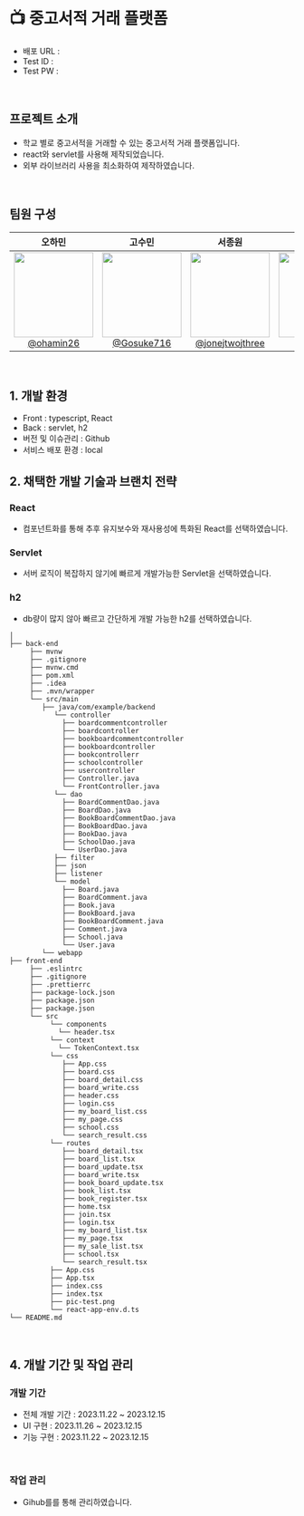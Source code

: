 # 📺 중고서적 거래 플랫폼

- 배포 URL :
- Test ID :
- Test PW :

<br>

## 프로젝트 소개

- 학교 별로 중고서적을 거래할 수 있는 중고서적 거래 플랫폼입니다.
- react와 servlet를 사용해 제작되었습니다.
- 외부 라이브러리 사용을 최소화하여 제작하였습니다.
<br>

## 팀원 구성

<div align="center">

| **오하민** | **고수민** | **서종원** | **유성주** |
| :------: | :------: | :------: | :------: |
| [<img width="140px" src="https://avatars.githubusercontent.com/u/113972482?v=4" height=150 width=150> <br/> @ohamin26](https://github.com/ohamin26) | [<img width="140px" src="https://avatars.githubusercontent.com/u/80901129?v=4" height=150 width=150> <br/> @Gosuke716](https://github.com/Gosuke716) | [<img width="140px" src="https://avatars.githubusercontent.com/u/132224876?v=4" height=150 width=150> <br/> @jonejtwojthree](https://github.com/jonejtwojthree) | [<img width="140px" src="https://avatars.githubusercontent.com/u/60686827?v=4" height=150 width=150> <br/> @yu9738](https://github.com/yu9738) |

</div>

<br>

## 1. 개발 환경

- Front : typescript, React
- Back : servlet, h2
- 버전 및 이슈관리 : Github
- 서비스 배포 환경 : local
  <br>

## 2. 채택한 개발 기술과 브랜치 전략

### React
- 컴포넌트화를 통해 추후 유지보수와 재사용성에 특화된 React를 선택하였습니다.

### Servlet
- 서버 로직이 복잡하지 않기에 빠르게 개발가능한 Servlet을 선택하였습니다.

### h2
- db량이 많지 않아 빠르고 간단하게 개발 가능한 h2를 선택하였습니다.
```
│
├── back-end
     ├── mvnw
     ├── .gitignore
     ├── mvnw.cmd
     ├── pom.xml
     ├── .idea
     ├── .mvn/wrapper
     └── src/main
        ├── java/com/example/backend
           └── controller
             ├── boardcommentcontroller
             ├── boardcontroller
             ├── bookboardcommentcontroller
             ├── bookboardcontroller
             ├── bookcontrollerr
             ├── schoolcontroller
             ├── usercontroller
             ├── Controller.java
             └── FrontController.java
           └── dao
             ├── BoardCommentDao.java
             ├── BoardDao.java
             ├── BookBoardCommentDao.java
             ├── BookBoardDao.java
             ├── BookDao.java
             ├── SchoolDao.java
             └── UserDao.java
           ├── filter
           ├── json
           ├── listener
           └── model
             ├── Board.java
             ├── BoardComment.java
             ├── Book.java
             ├── BookBoard.java
             ├── BookBoardComment.java
             ├── Comment.java
             ├── School.java
             └── User.java
        └── webapp
├── front-end
     ├── .eslintrc
     ├── .gitignore
     ├── .prettierrc
     ├── package-lock.json
     ├── package.json
     ├── package.json
     └── src
          └── components
            └── header.tsx
          └── context
            └── TokenContext.tsx
          └── css
             ├── App.css
             ├── board.css
             ├── board_detail.css
             ├── board_write.css
             ├── header.css
             ├── login.css
             ├── my_board_list.css
             ├── my_page.css
             ├── school.css
             └── search_result.css
          └── routes
             ├── board_detail.tsx
             ├── board_list.tsx
             ├── board_update.tsx
             ├── board_write.tsx
             ├── book_board_update.tsx
             ├── book_list.tsx
             ├── book_register.tsx
             ├── home.tsx
             ├── join.tsx
             ├── login.tsx
             ├── my_board_list.tsx
             ├── my_page.tsx
             ├── my_sale_list.tsx
             ├── school.tsx
             └── search_result.tsx
          ├── App.css
          ├── App.tsx
          ├── index.css
          ├── index.tsx
          ├── pic-test.png
          └── react-app-env.d.ts
└── README.md
```

<br>

## 4. 개발 기간 및 작업 관리

### 개발 기간

- 전체 개발 기간 : 2023.11.22 ~ 2023.12.15
- UI 구현 : 2023.11.26 ~ 2023.12.15
- 기능 구현 : 2023.11.22 ~ 2023.12.15

<br>

### 작업 관리

- Gihub를를 통해 관리하였습니다.

